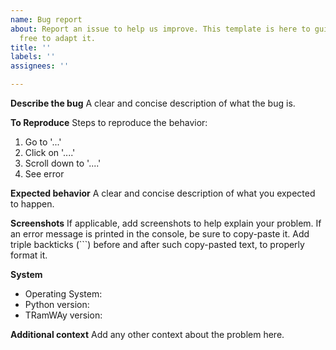 ```yaml
---
name: Bug report
about: Report an issue to help us improve. This template is here to guide you; feel
  free to adapt it.
title: ''
labels: ''
assignees: ''

---
```


**Describe the bug**
A clear and concise description of what the bug is.

**To Reproduce**
Steps to reproduce the behavior:
1. Go to '...'
2. Click on '....'
3. Scroll down to '....'
4. See error

**Expected behavior**
A clear and concise description of what you expected to happen.

**Screenshots**
If applicable, add screenshots to help explain your problem. If an error message is printed in the console, be sure to copy-paste it. Add triple backticks (```) before and after such copy-pasted text, to properly format it.

**System**
 - Operating System: 
 - Python version:
 - TRamWAy version:

**Additional context**
Add any other context about the problem here.
